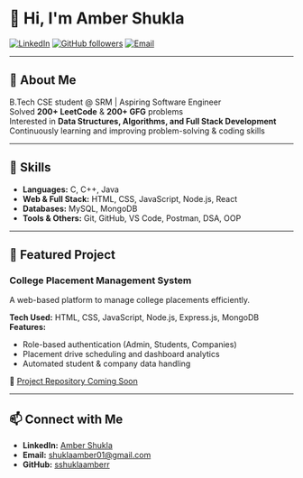 # 👋 Hi, I'm Amber Shukla

[![LinkedIn](https://img.shields.io/badge/LinkedIn-0077B5?style=for-the-badge&logo=linkedin&logoColor=white)](https://www.linkedin.com/in/shuklaaamber/)
[![GitHub followers](https://img.shields.io/github/followers/sshuklaamberr?label=Follow&style=for-the-badge&logo=github)](https://github.com/sshuklaamberr)
[![Email](https://img.shields.io/badge/Email-shuklaamber01@gmail.com-red?style=for-the-badge&logo=gmail&logoColor=white)](mailto:shuklaamber01@gmail.com)

---

## 💼 About Me
B.Tech CSE student @ SRM | Aspiring Software Engineer  
Solved **200+ LeetCode** & **200+ GFG** problems  
Interested in **Data Structures, Algorithms, and Full Stack Development**  
Continuously learning and improving problem-solving & coding skills  

---

## 🧰 Skills

- **Languages:** C, C++, Java  
- **Web & Full Stack:** HTML, CSS, JavaScript, Node.js, React  
- **Databases:** MySQL, MongoDB  
- **Tools & Others:** Git, GitHub, VS Code, Postman, DSA, OOP  

---

## 🚀 Featured Project

### College Placement Management System
A web-based platform to manage college placements efficiently.  

**Tech Used:** HTML, CSS, JavaScript, Node.js, Express.js, MongoDB  
**Features:**
- Role-based authentication (Admin, Students, Companies)  
- Placement drive scheduling and dashboard analytics  
- Automated student & company data handling  

🔗 [Project Repository Coming Soon](#)

---



## 📫 Connect with Me

- **LinkedIn:** [Amber Shukla](https://www.linkedin.com/in/shuklaaamber/)  
- **Email:** shuklaamber01@gmail.com  
- **GitHub:** [sshuklaamberr](https://github.com/sshuklaamberr)
